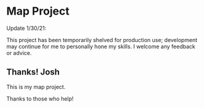 # Map Project

Update 1/30/21:

This project has been temporarily shelved for production use; development may continue for me to personally hone my skills. I welcome any feedback or advice.

Thanks!
Josh
-------------------------------------------------------

This is my map project.

Thanks to those who help!
